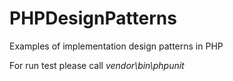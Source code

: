 # PHPDesignPatterns
Examples of implementation design patterns in PHP


For run test please call *vendor\bin\phpunit*
